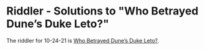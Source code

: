 # Riddler - Solutions to "Who Betrayed Dune’s Duke Leto?"

The riddler for 10-24-21 is [Who Betrayed Dune’s Duke Leto?](https://fivethirtyeight.com/features/who-betrayed-dunes-duke-leto/). 


